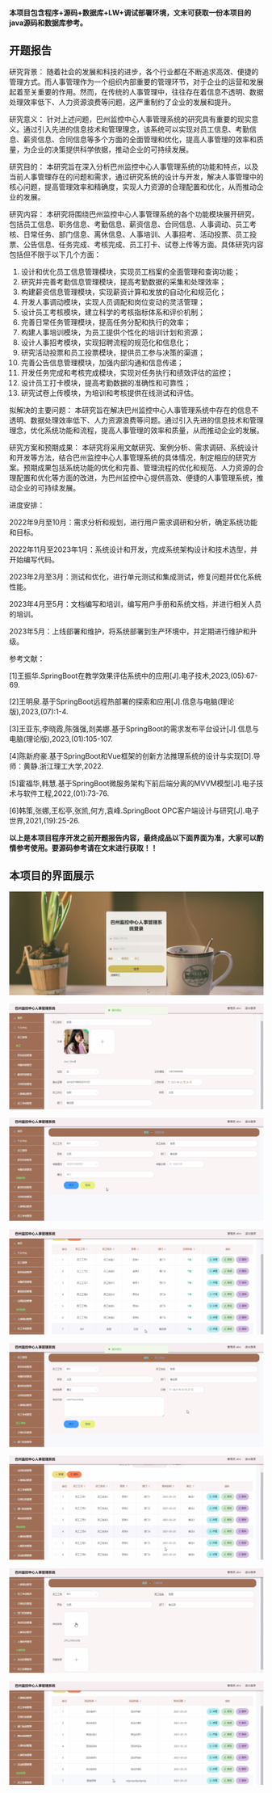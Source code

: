 ****本项目包含程序+源码+数据库+LW+调试部署环境，文末可获取一份本项目的java源码和数据库参考。****

## ******开题报告******

研究背景：
随着社会的发展和科技的进步，各个行业都在不断追求高效、便捷的管理方式。而人事管理作为一个组织内部重要的管理环节，对于企业的运营和发展起着至关重要的作用。然而，在传统的人事管理中，往往存在着信息不透明、数据处理效率低下、人力资源浪费等问题，这严重制约了企业的发展和提升。

研究意义：
针对上述问题，巴州监控中心人事管理系统的研究具有重要的现实意义。通过引入先进的信息技术和管理理念，该系统可以实现对员工信息、考勤信息、薪资信息、合同信息等多个方面的全面管理和优化，提高人事管理的效率和质量，为企业的决策提供科学依据，推动企业的可持续发展。

研究目的：
本研究旨在深入分析巴州监控中心人事管理系统的功能和特点，以及当前人事管理存在的问题和需求，通过研究系统的设计与开发，解决人事管理中的核心问题，提高管理效率和精确度，实现人力资源的合理配置和优化，从而推动企业的发展。

研究内容：
本研究将围绕巴州监控中心人事管理系统的各个功能模块展开研究，包括员工信息、职务信息、考勤信息、薪资信息、合同信息、人事调动、员工考核、日常任务、部门信息、离休信息、人事培训、人事招考、活动投票、员工投票、公告信息、任务完成、考核完成、员工打卡、试卷上传等方面。具体研究内容包括但不限于以下几个方面：

  1. 设计和优化员工信息管理模块，实现员工档案的全面管理和查询功能；
  2. 研究并完善考勤信息管理模块，提高考勤数据的采集和处理效率；
  3. 构建薪资信息管理模块，实现薪资计算和发放的自动化和规范化；
  4. 开发人事调动模块，实现人员调配和岗位变动的灵活管理；
  5. 设计员工考核模块，建立科学的考核指标体系和评价机制；
  6. 完善日常任务管理模块，提高任务分配和执行的效率；
  7. 构建人事培训模块，为员工提供个性化的培训计划和资源；
  8. 设计人事招考模块，实现招聘流程的规范化和信息化；
  9. 研究活动投票和员工投票模块，提供员工参与决策的渠道；
  10. 完善公告信息管理模块，加强内部沟通和信息传递；
  11. 开发任务完成和考核完成模块，实现对任务执行和绩效评估的监控；
  12. 设计员工打卡模块，提高考勤数据的准确性和可靠性；
  13. 研究试卷上传模块，为培训和考核提供在线测试和评估。

拟解决的主要问题：
本研究旨在解决巴州监控中心人事管理系统中存在的信息不透明、数据处理效率低下、人力资源浪费等问题。通过引入先进的信息技术和管理理念，优化系统功能和流程，提高人事管理的效率和质量，从而推动企业的发展。

研究方案和预期成果：
本研究将采用文献研究、案例分析、需求调研、系统设计和开发等方法，结合巴州监控中心人事管理系统的具体情况，制定相应的研究方案。预期成果包括系统功能的优化和完善、管理流程的优化和规范、人力资源的合理配置和优化等方面的改进，为巴州监控中心提供高效、便捷的人事管理系统，推动企业的可持续发展。

进度安排：

2022年9月至10月：需求分析和规划，进行用户需求调研和分析，确定系统功能和目标。

2022年11月至2023年1月：系统设计和开发，完成系统架构设计和技术选型，并开始编写代码。

2023年2月至3月：测试和优化，进行单元测试和集成测试，修复问题并优化系统性能。

2023年4月至5月：文档编写和培训，编写用户手册和系统文档，并进行相关人员的培训。

2023年5月：上线部署和维护，将系统部署到生产环境中，并定期进行维护和升级。

参考文献：

[1]王振华.SpringBoot在教学效果评估系统中的应用[J].电子技术,2023,(05):67-69.

[2]王明泉.基于SpringBoot远程热部署的探索和应用[J].信息与电脑(理论版),2023,(07):1-4.

[3]王亚东,李晓霞,陈强强,剡美娜.基于SpringBoot的需求发布平台设计[J].信息与电脑(理论版),2023,(01):105-107.

[4]陈新府豪.基于SpringBoot和Vue框架的创新方法推理系统的设计与实现[D].导师：黄静.浙江理工大学,2022.

[5]霍福华,韩慧.基于SpringBoot微服务架构下前后端分离的MVVM模型[J].电子技术与软件工程,2022,(01):73-76.

[6]韩策,张娜,王松亭,张凯,何方,袁峰.SpringBoot OPC客户端设计与研究[J].电子世界,2021,(19):25-26.

****以上是本项目程序开发之前开题报告内容，最终成品以下面界面为准，大家可以酌情参考使用。要源码参考请在文末进行获取！！****

## ******本项目的界面展示******

![](./res/cd0350942329478491c0d1fb4329e06a.png)

![](./res/9d03a2aa7ee04ac789f5a8ef699a8edf.png)

![](./res/108b28481e6a40929d6b5a38f92acb45.png)

![](./res/5772053ef1944cc0a7829f5ff7540cc7.png)

![](./res/2e250956c57643cc993736fa9442eff9.png)

![](./res/e1c9e83c04fa4fea84a99c590bf4f6c6.png)

![](./res/1e6e649be6b44ed3b22a8be10ab07752.png)

![](./res/cd64af321565497592e458e143562ed3.png)

